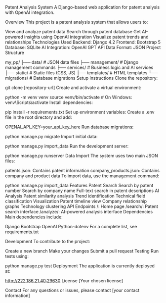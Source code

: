 Patent Analysis System
A Django-based web application for patent analysis with OpenAI integration.

Overview
This project is a patent analysis system that allows users to:

View and analyze patent data
Search through patent database
Get AI-powered insights using OpenAI integration
Visualize patent trends and relationships
Technologies Used
Backend: Django 4.2
Frontend: Bootstrap 5
Database: SQLite
AI Integration: OpenAI GPT API
Data Format: JSON
Project Structure

my_pp/
├── data/                  # JSON data files
├── management/            # Django management commands
├── services/              # Business logic and AI services
├── static/               # Static files (CSS, JS)
├── templates/            # HTML templates
└── migrations/           # Database migrations
Setup Instructions
Clone the repository:

git clone [repository-url]
Create and activate a virtual environment:

python -m venv venv
source venv/bin/activate  # On Windows: venv\Scripts\activate
Install dependencies:

pip install -r requirements.txt
Set up environment variables:
Create a .env file in the root directory and add:

OPENAI_API_KEY=your_api_key_here
Run database migrations:

python manage.py migrate
Import initial data:

python manage.py import_data
Run the development server:

python manage.py runserver
Data Import
The system uses two main JSON files:

patents.json: Contains patent information
company_products.json: Contains company and product data
To import data, use the management command:


python manage.py import_data
Features
Patent Search
Search by patent number
Search by company name
Full-text search in patent descriptions
AI Analysis
Patent similarity analysis
Trend identification
Technical field classification
Visualization
Patent timeline view
Company relationship graphs
Technology clustering
API Endpoints
/: Home page
/search/: Patent search interface
/analyze/: AI-powered analysis interface
Dependencies
Main dependencies include:

Django
Bootstrap
OpenAI
Python-dotenv
For a complete list, see requirements.txt

Development
To contribute to the project:

Create a new branch
Make your changes
Submit a pull request
Testing
Run tests using:


python manage.py test
Deployment
The application is currently deployed at:


http://222.186.21.40:29630
License
[Your chosen license]

Contact
For any questions or issues, please contact [your contact information]
